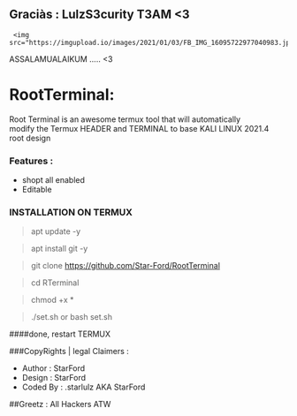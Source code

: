 ## Graciàs : LulzS3curity T3AM <3 <br>

     <img src="https://imgupload.io/images/2021/01/03/FB_IMG_16095722977040983.jpg">

ASSALAMUALAIKUM ..... <3
# RootTerminal:
Root Terminal is an awesome termux tool that will automatically 
<br>modify the Termux HEADER and TERMINAL to base KALI LINUX 2021.4<br> root design


### Features :

* shopt all enabled
* Editable

### INSTALLATION ON TERMUX
  
> apt update -y 

> apt install git -y
 
> git clone https://github.com/Star-Ford/RootTerminal

> cd RTerminal 

> chmod +x * 

> ./set.sh   or   bash set.sh

####done, restart TERMUX 



###CopyRights | legal Claimers :

<ul>
<li>Author : StarFord</li>
<li>Design : StarFord</li>
<li>Coded By : .starlulz AKA StarFord</li>
</ul>
##Greetz : All Hackers ATW


